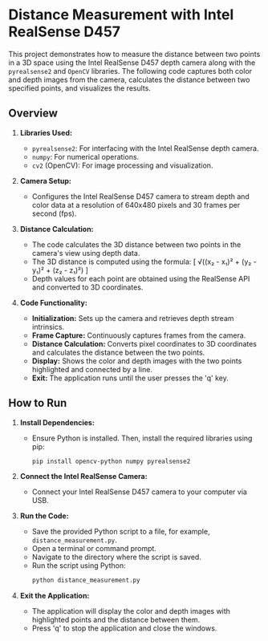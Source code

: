 # Distance Measurement with Intel RealSense D457

This project demonstrates how to measure the distance between two points in a 3D space using the Intel RealSense D457 depth camera along with the `pyrealsense2` and `OpenCV` libraries. The following code captures both color and depth images from the camera, calculates the distance between two specified points, and visualizes the results.

## Overview

1. **Libraries Used:**
   - `pyrealsense2`: For interfacing with the Intel RealSense depth camera.
   - `numpy`: For numerical operations.
   - `cv2` (OpenCV): For image processing and visualization.

2. **Camera Setup:**
   - Configures the Intel RealSense D457 camera to stream depth and color data at a resolution of 640x480 pixels and 30 frames per second (fps).

3. **Distance Calculation:**
   - The code calculates the 3D distance between two points in the camera's view using depth data. 
   - The 3D distance is computed using the formula: 
     \[
    √((x₂ - x₁)² + (y₂ - y₁)² + (z₂ - z₁)²)
     \]
   - Depth values for each point are obtained using the RealSense API and converted to 3D coordinates.

4. **Code Functionality:**
   - **Initialization:** Sets up the camera and retrieves depth stream intrinsics.
   - **Frame Capture:** Continuously captures frames from the camera.
   - **Distance Calculation:** Converts pixel coordinates to 3D coordinates and calculates the distance between the two points.
   - **Display:** Shows the color and depth images with the two points highlighted and connected by a line.
   - **Exit:** The application runs until the user presses the 'q' key.
  
## How to Run

1. **Install Dependencies:**
   - Ensure Python is installed. Then, install the required libraries using pip:
     ```sh
     pip install opencv-python numpy pyrealsense2
     ```

2. **Connect the Intel RealSense Camera:**
   - Connect your Intel RealSense D457 camera to your computer via USB.

3. **Run the Code:**
   - Save the provided Python script to a file, for example, `distance_measurement.py`.
   - Open a terminal or command prompt.
   - Navigate to the directory where the script is saved.
   - Run the script using Python:
     ```sh
     python distance_measurement.py
     ```

4. **Exit the Application:**
   - The application will display the color and depth images with highlighted points and the distance between them.
   - Press 'q' to stop the application and close the windows.
